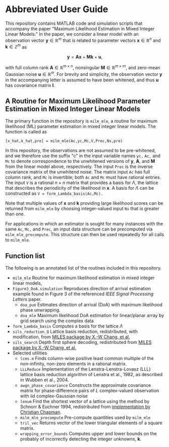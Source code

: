 # Abbreviated User Guide

This repository contains MATLAB code and simulation scripts that accompany the paper "Maximum Likelihood Estimation in Mixed Integer Linear Models." In the paper, we consider a linear model with an observation vector $\mathbf{y} \in \mathbb{R}^m$ that is related to parameter vectors $\mathbf{x} \in \mathbb{R}^n$ and $\mathbf{k} \in \mathbb{Z}^m$ as

$$  \mathbf{y} =  \mathbf{A x} + \mathbf{M} \mathbf{k} + \mathbf{u},$$

with full column rank $\mathbf{A}\in \mathbb{R}^{m \times n}$, nonsingular $\mathbf{M} \in \mathbb{R}^{m \times m}$, and zero-mean Gaussian noise $\mathbf{u}  \in \mathbb{R}^m$. For brevity and simplicity, the observation vector $\mathbf{y}$ in the accompanying letter is assumed to have been whitened, and thus $\mathbf{u}$ has covariance matrix $\mathbf{I}$. 

## A Routine for Maximum Likelihood Parameter Estimation in Mixed Integer Linear Models
The primary function in the repository is `milm_mle`, a routine for maximum likelihood (ML) parameter estimation in mixed integer linear models. The function is called as

```[x_hat,k_hat,pre] = milm_mle(Ac,yc,Mc,V,Prec,Ns,pre)```

In this repository, the observations are not assumed to be pre-whitened, and we therefore use the suffix "c" in the input variable names `yc,` `Ac,` and `Mc` to denote correspondence to the unwhitened versions of $\mathbf{y}$, $\mathbf{A}$, and $\mathbf{M}$ from the linear model above, respectively. The input `Prec` is the inverse covariance matrix of the unwhitend noise. The matrix input `Ac` has full column rank, and `Mc` is invertible; both `Ac` and `Mc` must have rational entries. The input `V` is a rational $n \times n$ matrix that provides a basis for $\Lambda$, the lattice that describes the periodicity of the likelihood in $\mathbf{x}$. A basis for $\Lambda$ can be constructed as `V = form_Lambda_basis(Ac,Mc).`

Note that multiple values of $\mathbf{x}$ and $\mathbf{k}$ providing large likelihood scores can be returned from `milm_mle` by choosing integer-valued input `Ns` that is greater than one. 

For applications in which an estimator is sought for many instances with the same `Ac`, `Mc,` and `Prec`, an input data structure can be precomputed via `milm_mle_precompute`. This structure can then be used repeatedly for all calls to `milm_mle`.

## Function list
The following is an annotated list of the routines included in this repository.
* `milm_mle` Routine for maximum likelihood estimation in mixed integer linear models,
* `Figure3_DoA.simulation` Reproduces direction of arrival estimation example found in Figure 3 of the referenced _IEEE Signal Processing Letters_ paper.
  * `doa_pue`     Estimates direction of arrival (DoA) with maximum likelihood phase unwrapping. 
  * `doa_mle`     Maximum likelihood DoA estimation for linear/planar array by grid search using the complex data
* `form_Lambda_basis`     Computes a basis for the lattice $\Lambda$
* `sils_reduction_Q`     Lattice basis reduction, redistributed, with modification, from [MILES package by X.-W Chang, et al.](https://www.cs.mcgill.ca/~chang/MILES_routine1.php)
* `sils_search`     Depth first sphere decoding, redistributed from [MILES package by X.-W Chang, et al.](https://www.cs.mcgill.ca/~chang/MILES_routine1.php) 
* Selected utilities
  * `lcms.m`     Finds column-wise positive least common multiple of the non-infinity, non-zero elements in a rational matrix.
  * `LLLReduce` Implementation of the Lenstra-Lenstra-Lovasz (LLL) lattice basis reduction algorithm of Lenstra et al., 1982, as described in  Wubben et al., 2004. 
  * `awgn_phase_covariance`	Constructs the approximate covariance matrix for phase-difference pairs of $L$ complex-valued observation with iid complex-Gaussian noise
  * `lenum`			Find the shortest vector of a lattice using the method by Schnorr & Euchner 1994, redistributed from [implementation by Christian Chapman](https://github.com/enthdegree/lenum.m). 
  * `milm_mle_precompute`	Pre-compute quantities used by `milm_mle`
  * `tril_vec`		Returns vector of the lower triangular elements of a square matrix.
  * `wrapping_error_bounds`	Computes upper and lower bounds on the probably of incorrectly detecting the integer unknowns, $\mathbf{k}.$
